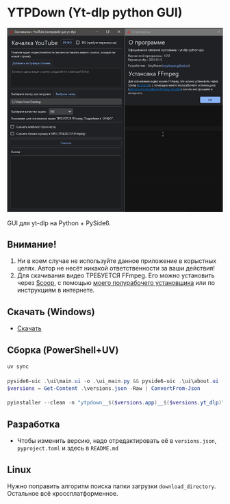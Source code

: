 # YTPDown (Yt-dlp python GUI)

![screenshot](readme_images/screenshot.jpg)

GUI для yt-dlp на Python + PySide6.

## Внимание!

1. Ни в коем случае не используйте данное приложение в корыстных целях. Автор не несёт никакой ответственности за ваши действия!
2. Для скачивания видео ТРЕБУЕТСЯ FFmpeg. Его можно установить через [Scoop](https://scoop.sh), с помощью [моего полурабочего установщика](https://github.com/SeryiBaran/ffmpeg_installer) или по инструкциям в интернете.

## Скачать (Windows)

- [Скачать](https://github.com/SeryiBaran/yt-dlp-python-gui/releases/latest/download/ytpdown__1.3.0__2025.5.22.exe)

## Сборка (PowerShell+UV)

```powershell
uv sync

pyside6-uic .\ui\main.ui -o .\ui_main.py && pyside6-uic .\ui\about.ui -o .\ui_about.py
$versions = Get-Content .\versions.json -Raw | ConvertFrom-Json

pyinstaller --clean -n "ytpdown__$($versions.app)__$($versions.yt_dlp)" -w -y -F -i="ui\icon.ico" --add-data="ui\icon.ico:ui" --add-data="versions.json:." .\main.py
```

## Разработка

- Чтобы изменить версию, надо отредактировать её в `versions.json`, `pyproject.toml` и здесь в `README.md`

## Linux

Нужно поправить алгоритм поиска папки загрузки `download_directory`. Остальное всё кроссплатформенное.
